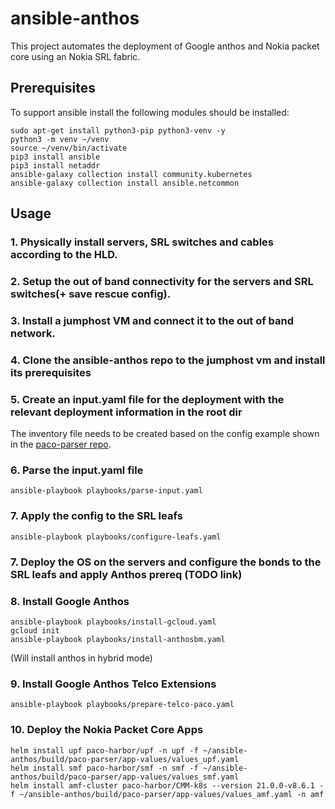 # ansible-anthos

This project automates the deployment of Google anthos and Nokia packet core using an Nokia SRL fabric.

## Prerequisites

To support ansible install the following modules should be installed:

```
sudo apt-get install python3-pip python3-venv -y
python3 -m venv ~/venv
source ~/venv/bin/activate
pip3 install ansible
pip3 install netaddr
ansible-galaxy collection install community.kubernetes
ansible-galaxy collection install ansible.netcommon 
```

## Usage

### 1. Physically install servers, SRL switches and cables according to the HLD.
### 2. Setup the out of band connectivity for the servers and SRL switches(+ save rescue config).
### 3. Install a jumphost VM and connect it to the out of band network.
### 4. Clone the ansible-anthos repo to the jumphost vm and install its prerequisites
### 5. Create an input.yaml file for the deployment with the relevant deployment information in the root dir

The inventory file needs to be created based on the config example shown in the [paco-parser repo](https://github.com/nokia-paco-automation/paco-parser/blob/master/conf/paco-deployment-telenet-multinet.yaml).

### 6. Parse the input.yaml file

```
ansible-playbook playbooks/parse-input.yaml
```

### 7. Apply the config to the SRL leafs

```
ansible-playbook playbooks/configure-leafs.yaml
```

### 7. Deploy the OS on the servers and configure the bonds to the SRL leafs and apply Anthos prereq (TODO link)

### 8. Install Google Anthos
```
ansible-playbook playbooks/install-gcloud.yaml
gcloud init
ansible-playbook playbooks/install-anthosbm.yaml
```
(Will install anthos in hybrid mode)
### 9. Install Google Anthos Telco Extensions
```
ansible-playbook playbooks/prepare-telco-paco.yaml
```
### 10. Deploy the Nokia Packet Core Apps
```
helm install upf paco-harbor/upf -n upf -f ~/ansible-anthos/build/paco-parser/app-values/values_upf.yaml 
helm install smf paco-harbor/smf -n smf -f ~/ansible-anthos/build/paco-parser/app-values/values_smf.yaml
helm install amf-cluster paco-harbor/CMM-k8s --version 21.0.0-v8.6.1 -f ~/ansible-anthos/build/paco-parser/app-values/values_amf.yaml -n amf
```


